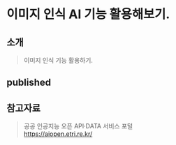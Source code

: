 # 이미지 인식 AI 기능 활용해보기.

## 소개

> 이미지 인식 기능 활용하기.

## published

## 참고자료

> 공공 인공지능 오픈 API·DATA 서비스 포털  
> https://aiopen.etri.re.kr/

